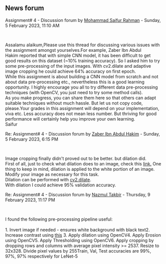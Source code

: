 <h2>News forum</h2><a href="https://moodle.cse.buet.ac.bd/user/view.php?id=31&course=769"></a>
Assignment# 4 - Discussion forum
by <a href="https://moodle.cse.buet.ac.bd/user/view.php?id=31&course=769">Mohammad Saifur Rahman</a> - Sunday, 5 February 2023, 11:10 AM


 

Assalamu alaikum,Please use this thread for discussing various issues with the assignment amongst yourselves.For example, Zaber Ibn Abdul Hakim reported that with simple CNN model, it has been difficult to get good results on this dataset (~10% training accuracy). So I asked him to try some pre-processing of the input images. With cv2.dilate and adaptive image cropping he could achieve 64% accuracy on first epoch.<br />While this assignment is about building a CNN model from scratch and not about data pre-processing etc., nevertheless this is a good learning opportunity. I highly encourage you all to try different data pre-processing techniques (with OpenCV, you just need to try some method calls).<br />As you make progress, you can share them here so that others can adapt suitable techniques without much hassle. But let us not copy code, please.Your grades in this assignment will depend on your implementation, viva etc. Less accuracy does not mean less number. But thriving for good performance will certainly help you improve your own learning. <br />Saifur





<a href="https://moodle.cse.buet.ac.bd/user/view.php?id=1497&course=769"></a>
Re: Assignment# 4 - Discussion forum
by <a href="https://moodle.cse.buet.ac.bd/user/view.php?id=1497&course=769">Zaber Ibn Abdul Hakim</a> - Sunday, 5 February 2023, 6:15 PM


 

Image cropping finally didn't proved out to be better. but dilation did.
<br />
First of all, just to check what dilation does to an image, check this <a href="https://blog.shikoan.com/wp-content/uploads/2019/11/article_morphology_03.png">link.</a>
One thing to keep in mind, dilation is applied to the white portion of an image. Modify your image as necessary for this task.
<br />
Dilation can be performed with <a href="https://docs.opencv.org/3.4/d4/d86/group__imgproc__filter.html#ga4ff0f3318642c4f469d0e11f242f3b6c">cv2.dilate</a>.
<br />
With dilation I could achieve 95% validation accuracy.<br />








<a href="https://moodle.cse.buet.ac.bd/user/view.php?id=1429&course=769"></a>
Re: Assignment# 4 - Discussion forum
by <a href="https://moodle.cse.buet.ac.bd/user/view.php?id=1429&course=769">Nazmul Takbir</a> - Thursday, 9 February 2023, 11:17 PM


 

I found the following pre-processing pipeline useful:<br /><br />1. Invert image if needed - ensures white background with black text2. Increase contrast using <a href="https://github.com/JaidedAI/EasyOCR/blob/master/trainer/dataset.py#L21">this</a> 3. Apply dilation using OpenCV4. Apply Erosion using OpenCV5. Apply Thresholding using OpenCV6. Apply cropping by dropping rows and columns with average pixel intensity >= 2537. Resize to 32x328. Divide pixel values by 255Train, Val, Test accuracies are 99%, 97%, 97% respectively for LeNet-5









